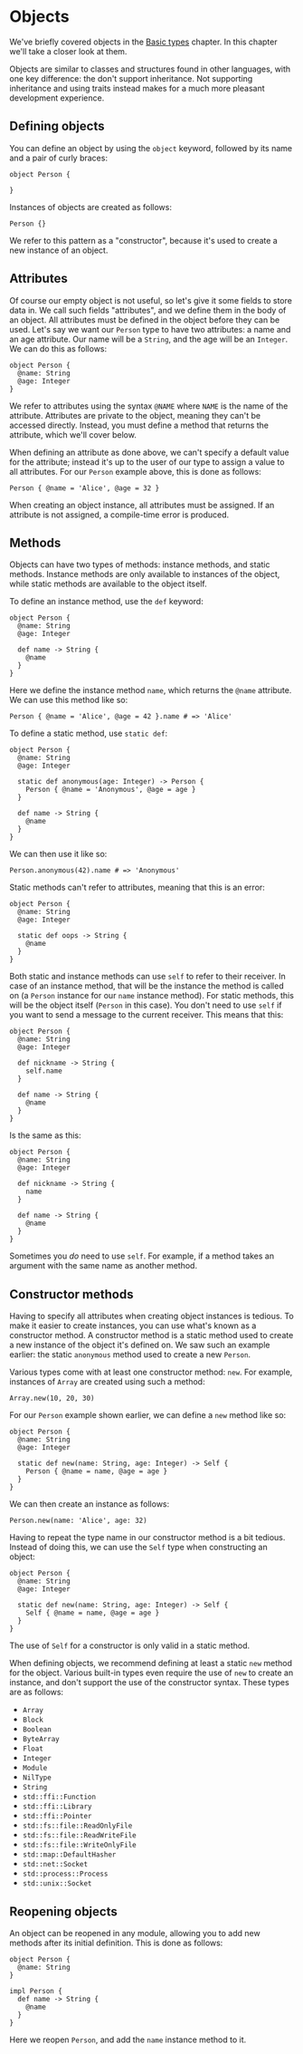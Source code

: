 # Objects

We've briefly covered objects in the [Basic types](basic-types.md) chapter. In
this chapter we'll take a closer look at them.

Objects are similar to classes and structures found in other languages, with one
key difference: the don't support inheritance. Not supporting inheritance and
using traits instead makes for a much more pleasant development experience.

## Defining objects

You can define an object by using the `object` keyword, followed by its name and
a pair of curly braces:

```inko
object Person {

}
```

Instances of objects are created as follows:

```inko
Person {}
```

We refer to this pattern as a "constructor", because it's used to create a new
instance of an object.

## Attributes

Of course our empty object is not useful, so let's give it some fields to store
data in. We call such fields "attributes", and we define them in the body of an
object. All attributes must be defined in the object before they can be used.
Let's say we want our `Person` type to have two attributes: a name and an age
attribute. Our name will be a `String`, and the age will be an `Integer`. We can
do this as follows:

```inko
object Person {
  @name: String
  @age: Integer
}
```

We refer to attributes using the syntax `@NAME` where `NAME` is the name of the
attribute. Attributes are private to the object, meaning they can't be accessed
directly. Instead, you must define a method that returns the attribute, which
we'll cover below.

When defining an attribute as done above, we can't specify a default value for
the attribute; instead it's up to the user of our type to assign a value to all
attributes. For our `Person` example above, this is done as follows:

```inko
Person { @name = 'Alice', @age = 32 }
```

When creating an object instance, all attributes must be assigned. If an
attribute is not assigned, a compile-time error is produced.

## Methods

Objects can have two types of methods: instance methods, and static methods.
Instance methods are only available to instances of the object, while static
methods are available to the object itself.

To define an instance method, use the `def` keyword:

```inko
object Person {
  @name: String
  @age: Integer

  def name -> String {
    @name
  }
}
```

Here we define the instance method `name`, which returns the `@name` attribute.
We can use this method like so:

```inko
Person { @name = 'Alice', @age = 42 }.name # => 'Alice'
```

To define a static method, use `static def`:

```inko
object Person {
  @name: String
  @age: Integer

  static def anonymous(age: Integer) -> Person {
    Person { @name = 'Anonymous', @age = age }
  }

  def name -> String {
    @name
  }
}
```

We can then use it like so:

```inko
Person.anonymous(42).name # => 'Anonymous'
```

Static methods can't refer to attributes, meaning that this is an error:

```inko
object Person {
  @name: String
  @age: Integer

  static def oops -> String {
    @name
  }
}
```

Both static and instance methods can use `self` to refer to their receiver. In
case of an instance method, that will be the instance the method is called on (a
`Person` instance for our `name` instance method). For static methods, this will
be the object itself (`Person` in this case). You don't need to use `self` if
you want to send a message to the current receiver. This means that this:

```inko
object Person {
  @name: String
  @age: Integer

  def nickname -> String {
    self.name
  }

  def name -> String {
    @name
  }
}
```

Is the same as this:

```inko
object Person {
  @name: String
  @age: Integer

  def nickname -> String {
    name
  }

  def name -> String {
    @name
  }
}
```

Sometimes you _do_ need to use `self`. For example, if a method takes an
argument with the same name as another method.

## Constructor methods

Having to specify all attributes when creating object instances is tedious. To
make it easier to create instances, you can use what's known as a constructor
method. A constructor method is a static method used to create a new instance of
the object it's defined on. We saw such an example earlier: the static
`anonymous` method used to create a new `Person`.

Various types come with at least one constructor method: `new`. For example,
instances of `Array` are created using such a method:

```inko
Array.new(10, 20, 30)
```

For our `Person` example shown earlier, we can define a `new` method like so:

```inko
object Person {
  @name: String
  @age: Integer

  static def new(name: String, age: Integer) -> Self {
    Person { @name = name, @age = age }
  }
}
```

We can then create an instance as follows:

```inko
Person.new(name: 'Alice', age: 32)
```

Having to repeat the type name in our constructor method is a bit tedious.
Instead of doing this, we can use the `Self` type when constructing an object:

```inko
object Person {
  @name: String
  @age: Integer

  static def new(name: String, age: Integer) -> Self {
    Self { @name = name, @age = age }
  }
}
```

The use of `Self` for a constructor is only valid in a static method.

When defining objects, we recommend defining at least a static `new` method for
the object. Various built-in types even require the use of `new` to create an
instance, and don't support the use of the constructor syntax. These types are
as follows:

* `Array`
* `Block`
* `Boolean`
* `ByteArray`
* `Float`
* `Integer`
* `Module`
* `NilType`
* `String`
* `std::ffi::Function`
* `std::ffi::Library`
* `std::ffi::Pointer`
* `std::fs::file::ReadOnlyFile`
* `std::fs::file::ReadWriteFile`
* `std::fs::file::WriteOnlyFile`
* `std::map::DefaultHasher`
* `std::net::Socket`
* `std::process::Process`
* `std::unix::Socket`

## Reopening objects

An object can be reopened in any module, allowing you to add new methods after
its initial definition. This is done as follows:

```inko
object Person {
  @name: String
}

impl Person {
  def name -> String {
    @name
  }
}
```

Here we reopen `Person`, and add the `name` instance method to it.
